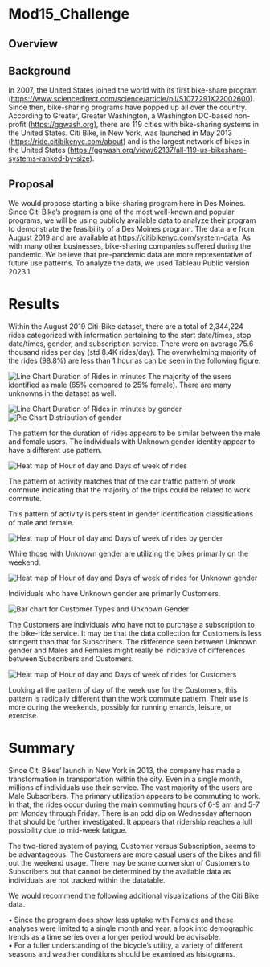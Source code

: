 # Mod15_Challenge

## Overview

## Background

In 2007, the United States joined the world with its first bike-share program (https://www.sciencedirect.com/science/article/pii/S1077291X22002600).  Since then, bike-sharing programs have popped up all over the country.   According to Greater, Greater Washington, a Washington DC-based non-profit (https://ggwash.org), there are 119 cities with bike-sharing systems in the United States.  Citi Bike, in New York,  was launched in May 2013 (https://ride.citibikenyc.com/about) and is the largest network of bikes in the United States (https://ggwash.org/view/62137/all-119-us-bikeshare-systems-ranked-by-size).

## Proposal

We would propose starting a bike-sharing program here in Des Moines.  Since Citi Bike’s program is one of the most well-known and popular programs, we will be using publicly available data to analyze their program to demonstrate the feasibility of a Des Moines program.  The data are from August 2019 and are available at https://citibikenyc.com/system-data.   As with many other businesses, bike-sharing companies suffered during the pandemic.  We believe that pre-pandemic data are more representative of future use patterns.  To analyze the data, we used Tableau Public version 2023.1.

# Results

Within the August 2019 Citi-Bike dataset, there are a total of 2,344,224 rides categorized with information pertaining to the start date/times, stop date/times, gender, and subscription service.  There were on average 75.6 thousand rides per day (std 8.4K rides/day). The overwhelming majority of the rides (98.8%) are less than 1 hour as can be seen in the following figure.

![Line Chart Duration of Rides in minutes](RideDuration.png)
The majority of the users identified as male (65% compared to 25% female).  There are many unknowns in the dataset as well.

![Line Chart Duration of Rides in minutes by gender](RideDurationGender.png)
![Pie Chart Distribution of gender](gender_pie.png)

The pattern for the duration of rides appears to be similar between the male and female users.   The individuals with Unknown gender identity appear to have a different use pattern.

![Heat map of Hour of day and Days of week of rides](heatmap.png)

The pattern of activity matches that of the car traffic pattern of work commute indicating that the majority of the trips could be related to work commute. 

This pattern of activity is persistent in gender identification classifications of male and female.

![Heat map of Hour of day and Days of week of rides by gender](heatmapGender.png)

While those with Unknown gender are utilizing the bikes primarily on the weekend.

![Heat map of Hour of day and Days of week of rides for Unknown gender](heatmapUnknown.png)

Individuals who have Unknown gender are primarily Customers. 

![Bar chart for Customer Types and Unknown Gender](barChartGenderUK_Subscibe.png)

 The Customers are individuals who have not to purchase a subscription to the bike-ride service.  It may be that the data collection for Customers is less stringent than that for Subscribers.  The difference seen between Unknown gender and Males and Females might really be indicative of differences between Subscribers and Customers.

![Heat map of Hour of day and Days of week of rides for Customers](Customer_Day.png)

Looking at the pattern of day of the week use for the Customers, this pattern is radically different than the work commute pattern. Their use is more during the weekends, possibly for running errands, leisure, or exercise.  

# Summary

Since Citi Bikes’ launch in New York in 2013, the company has made a transformation in transportation within the city.  Even in a single month, millions of individuals use their service.  The vast majority of the users are Male Subscribers.  The primary utilization appears to be commuting to work.   In that, the rides occur during the main commuting hours of 6-9 am and 5-7 pm Monday through Friday.   There is an odd dip on Wednesday afternoon that should be further investigated.  It appears that ridership reaches a lull possibility due to mid-week fatigue.

The two-tiered system of paying, Customer versus Subscription, seems to be advantageous.  The Customers are more casual users of the bikes and fill out the weekend usage.  There may be some conversion of Customers to Subscribers but that cannot be determined by the available data as individuals are not tracked within the datatable.

We would recommend the following additional visualizations of the Citi Bike data. 

•	Since the program does show less uptake with Females and these analyses were limited to a single month and year, a look into demographic trends as a time series over a longer period would be advisable.   
•	For a fuller understanding of the bicycle’s utility, a variety of different seasons and weather conditions should be examined as histograms. 
